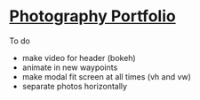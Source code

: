 # [Photography Portfolio](https://benva.github.io/)

To do
- make video for header (bokeh)
- animate in new waypoints
- make modal fit screen at all times (vh and vw)
- separate photos horizontally

